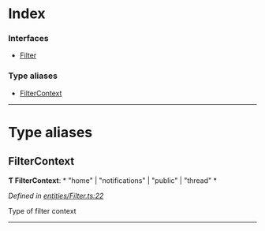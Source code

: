 

# Index

### Interfaces

* [Filter](../interfaces/_entities_filter_.filter.md)

### Type aliases

* [FilterContext](_entities_filter_.md#filtercontext)

---

# Type aliases

<a id="filtercontext"></a>

##  FilterContext

**Ƭ FilterContext**: * "home" &#124; "notifications" &#124; "public" &#124; "thread"
*

*Defined in [entities/Filter.ts:22](https://github.com/lagunehq/core/blob/6d71f33/src/entities/Filter.ts#L22)*

Type of filter context

___

